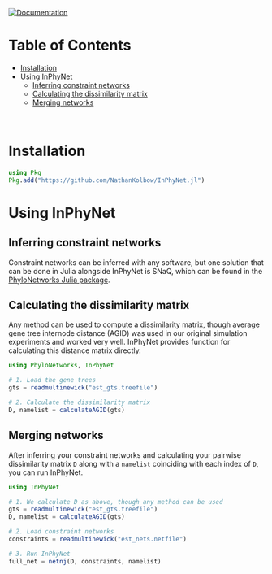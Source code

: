 [![Documentation](https://github.com/NathanKolbow/InPhyNet.jl/actions/workflows/documentation.yml/badge.svg)](https://nathankolbow.github.io/InPhyNet.jl)


# Table of Contents <!-- omit in toc -->
- [Installation](#installation)
- [Using InPhyNet](#using-inphynet)
  - [Inferring constraint networks](#inferring-constraint-networks)
  - [Calculating the dissimilarity matrix](#calculating-the-dissimilarity-matrix)
  - [Merging networks](#merging-networks)

&nbsp;

# Installation

```julia
using Pkg
Pkg.add("https://github.com/NathanKolbow/InPhyNet.jl")
```

# Using InPhyNet

## Inferring constraint networks

Constraint networks can be inferred with any software, but one solution that can be done in Julia alongside InPhyNet is SNaQ, which can be found in the [PhyloNetworks Julia package](https://juliaphylo.github.io/PhyloNetworks.jl/stable/).

## Calculating the dissimilarity matrix

Any method can be used to compute a dissimilarity matrix, though average gene tree internode distance (AGID) was used in our original simulation experiments and worked very well. InPhyNet provides function for calculating this distance matrix directly.

```julia
using PhyloNetworks, InPhyNet

# 1. Load the gene trees
gts = readmultinewick("est_gts.treefile")

# 2. Calculate the dissimilarity matrix
D, namelist = calculateAGID(gts)
```

## Merging networks

After inferring your constraint networks and calculating your pairwise dissimilarity matrix `D` along with a `namelist` coinciding with each index of `D`, you can run InPhyNet.

```julia
using InPhyNet

# 1. We calculate D as above, though any method can be used
gts = readmultinewick("est_gts.treefile")
D, namelist = calculateAGID(gts)

# 2. Load constraint networks
constraints = readmultinewick("est_nets.netfile")

# 3. Run InPhyNet
full_net = netnj(D, constraints, namelist)
```
